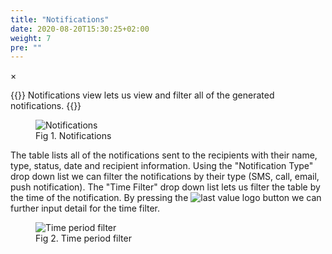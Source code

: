 ```yaml
---
title: "Notifications"
date: 2020-08-20T15:30:25+02:00
weight: 7
pre: ""
---
```


<!-- The Modal -->
<div id="myModal" class="modal">
  <span class="close">&times;</span>
  <img class="modal-content" id="img01">
  <div id="caption"></div>
</div>

{{<lead>}}
Notifications view lets us view and filter all of the generated notifications.
{{</lead>}}

<figure class="image_container">
    <img class="center_image myImg" onClick="reply_click(this)"  id="notifications_view" src="/notifications_view.png" alt="Notifications">
    <figcaption >Fig 1. Notifications</figcaption>
</figure>

The table lists all of the notifications sent to the recipients with their name, type, status, date and recipient information. Using the "Notification Type" drop down list we can filter the notifications by their type (SMS, call, email, push notification). The "Time Filter" drop down list lets us filter the table by the time of the notification. By pressing the <img src="/options_button.png" alt="last value logo" class = "logo_resize"> button we can further input detail for the time filter.

<figure class="image_container">
    <img class="center_image myImg figure_resize2" onClick="reply_click(this)"  id="time_filer_options" src="/time_filer_options.png" alt="Time period filter">
    <figcaption >Fig 2. Time period filter</figcaption>
</figure>

<script>
// Get the modal
var modal = document.getElementById("myModal");

var modalImg = document.getElementById("img01");
var captionText = document.getElementById("caption");
function reply_click(img)
{
    modal.style.display = "block";
    modalImg.src = img.src;
    captionText.innerHTML = img.alt;
}


// Get the <span> element that closes the modal
var span = document.getElementsByClassName("close")[0];

// When the user clicks on <span> (x), close the modal
span.onclick = function() { 
  modal.style.display = "none";
}
</script>